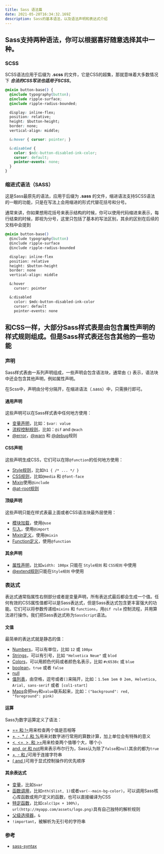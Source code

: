 ```yaml
---
title: Sass 语法篇
date: 2021-05-28T16:34:32.169Z
description: Sass的基本语法，以及语法声明和表达式介绍
---
```


## Sass支持两种语法，你可以根据喜好随意选择其中一种。

### SCSS

SCSS语法应用于后缀为 **.scss** 的文件，它是CSS的超集，那就意味着大多数情况下 ***合法的CSS写法也适用于SCSS***。


``` css
@mixin button-base() {
  @include typography(button);
  @include ripple-surface;
  @include ripple-radius-bounded;

  display: inline-flex;
  position: relative;
  height: $button-height;
  border: none;
  vertical-align: middle;

  &:hover { cursor: pointer; }

  &:disabled {
    color: $mdc-button-disabled-ink-color;
    cursor: default;
    pointer-events: none;
  }
}
```


### 缩进式语法（SASS）

这是Sass最原先的语法，应用于后缀为 **.sass** 的文件，缩进语法支持SCSS语法的一眼的功能，只是在写法上会用缩进的形式代替花括号和分号。

通常来讲，你如果想用花括号来表示结构的时候，你可以使用代码缩进来表示，每行结束的时候，即视为分号，这里只包括了基本的写法区别，其余的区别在后续的文档中会提到


```css
@mixin button-base()
  @include typography(button)
  @include ripple-surface
  @include ripple-radius-bounded

  display: inline-flex
  position: relative
  height: $button-height
  border: none
  vertical-align: middle

  &:hover
    cursor: pointer

  &:disabled
    color: $mdc-button-disabled-ink-color
    cursor: default
    pointer-events: none
```

## 和CSS一样，大部分Sass样式表是由包含属性声明的样式规则组成。但是Sass样式表还包含其他的一些功能

### 声明

Sass样式表由一系列声明组成，一些声明会包含语法块，通常由 `{}` 表示，语法块中还会包含其他声明，例如属性声明。

在Scss中，声明由分号分隔开，在缩进语法（.sass）中，只需换行即可。

#### 通用声明

这些声明可以在Sass样式表中任何地方使用：

- [变量声明](https://sass-lang.com/documentation/variables)，比如：`$var: value`
- [流程控制规则](https://sass-lang.com/documentation/at-rules/control)，比如：`@if` and `@each`
- [@error](https://sass-lang.com/documentation/at-rules/error)，[@warn](https://sass-lang.com/documentation/at-rules/warn) 和 [@debug](https://sass-lang.com/documentation/at-rules/debug)规则

#### CSS声明

这些声明生成CSS，它们可以在除`@function`的任何地方使用：
- [Style规则](https://sass-lang.com/documentation/style-rules)，比如`h1 { /* ... */ }`
- [CSS规则](https://sass-lang.com/documentation/at-rules/css)，比如`@media` 和 `@font-face`
- [Mixin](https://sass-lang.com/documentation/at-rules/mixin)使用`@include`
- [@at-root规则](https://sass-lang.com/documentation/at-rules/at-root)

#### 顶级声明

这些声明只能在样式表最上面或者CSS语法块最外层使用：
- [模块加载](https://sass-lang.com/documentation/at-rules/use)，使用`@use`
- [引入](https://sass-lang.com/documentation/at-rules/import)，使用`@import`
- [Mixin定义](https://sass-lang.com/documentation/at-rules/mixin)，使用`@mixin`
- [Function定义](https://sass-lang.com/documentation/at-rules/function)，使用`@function`

#### 其余声明
- [属性声明](https://sass-lang.com/documentation/style-rules/declarations)，比如`width: 100px` 只能在 `Style规则` 和 `CSS规则` 中使用
- [@extend规则](https://sass-lang.com/documentation/at-rules/extend)只能在`Style规则` 中使用

### 表达式

表达式通常指属性右侧部分或者是变量声明，所有表达式最后都会生成一个值。任何有效的CSS属性值都可以是Sass表达式，但是Sass表达式包含更丰富强大的功能。它们可以将参数传递给`mixins` 和 `functions`，用`@if rule` 控制流程，并用算法进行操作。我们把Sass表达式称为`SassScript`语法。

#### 文值

最简单的表达式就是静态的值：
- [Numbers](https://sass-lang.com/documentation/values/numbers)，可以有单位，比如 `12` 或 `100px`
- [Strings](https://sass-lang.com/documentation/values/strings)，可以有引号，比如 `"Helvetica Neue"` 或 `blod`
- [Colors](https://sass-lang.com/documentation/values/colors)，可以用颜色代码或者颜色名表示，比如 `#c6538c` 或 `blue`
- [boolean](https://sass-lang.com/documentation/values/booleans)，`true` 或者 `false`
- [null](https://sass-lang.com/documentation/values/null)
- [值列表](https://sass-lang.com/documentation/values/lists)，由空格，逗号或者`[]`来隔开，比如：`1.5em 1em 0 2em, Helvetica, Arial, sans-serif` 或者` [col1-start]`
- [Maps](https://sass-lang.com/documentation/values/maps)会把`key`和`value`联系起来，比如：`("background": red, "foreground": pink)`

#### 运算

Sass为数字运算定义了语法：
- [== 和 !=](https://sass-lang.com/documentation/operators/equality)用来检查两个值是否相等
- [+, -, *, /, 和 %](https://sass-lang.com/documentation/operators/numeric)用来对数字进行常用的算数计算，加上单位会有特殊的意义
- [<, <=, >, 和 >=](https://sass-lang.com/documentation/operators/relational)用来检查两个值哪个大，哪个小
- [and, or 和 not](https://sass-lang.com/documentation/operators/boolean)用来表示布尔行为，Sass认为除了`false`和`null`其余的都为`true`
- [+, - 和 /](https://sass-lang.com/documentation/operators/string)可用于连接字符串
- [( and )](https://sass-lang.com/documentation/operators#parentheses)可用于显式控制操作的优先顺序


#### 其余表达式
- [变量](https://sass-lang.com/documentation/variables)，比如`$var`
- [函数调用](https://sass-lang.com/documentation/at-rules/function)，比如`nth($list, 1)`或者`var(--main-bg-color)`，可以调用Sass核心库函数或用户定义的函数，也可以直接编译为CSS
- [特定函数](https://sass-lang.com/documentation/syntax/special-functions)，比如`calc(1px + 100%)`，`url(http://myapp.com/assets/logo.png)`具有自己独特的解析规则
- [父级选择器](https://sass-lang.com/documentation/style-rules/parent-selector)，`&`
- `!important`，被解析为无引号的字符串


### 参考
- [sass-syntax](https://www.freecodecamp.org/news/npm-vs-npx-whats-the-difference/)